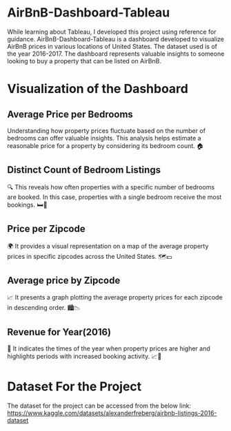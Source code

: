 # AirBnB-Dashboard-Tableau
While learning about Tableau, I developed this project using reference for guidance. AirBnB-Dashboard-Tableau is a dashboard developed to visualize AirBnB prices in various locations of United States. The dataset used is of the year 2016-2017. The dashboard represents valuable insights to someone looking to buy a property that can be listed on AirBnB.

# Visualization of the Dashboard

## Average Price per Bedrooms
Understanding how property prices fluctuate based on the number of bedrooms can offer valuable insights. This analysis helps estimate a reasonable price for a property by considering its bedroom count. 🏠

## Distinct Count of Bedroom Listings
🔍 This reveals how often properties with a specific number of bedrooms are booked. In this case, properties with a single bedroom receive the most bookings. 🛏️📅

## Price per Zipcode
🌍 It provides a visual representation on a map of the average property prices in specific zipcodes across the United States. 🗺️💵

## Average price by Zipcode
📈 It presents a graph plotting the average property prices for each zipcode in descending order. 🏙️📉

## Revenue for Year(2016)
📅 It indicates the times of the year when property prices are higher and highlights periods with increased booking activity. 📈🏡

# Dataset For the Project
The dataset for the project can be accessed from the below link:
https://www.kaggle.com/datasets/alexanderfreberg/airbnb-listings-2016-dataset

